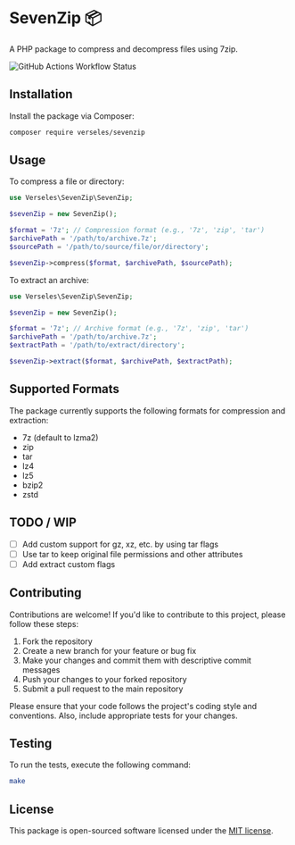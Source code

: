 # SevenZip 📦

A PHP package to compress and decompress files using 7zip.

![GitHub Actions Workflow Status](https://img.shields.io/github/actions/workflow/status/verseles/SevenZip/phpunit.yml?style=for-the-badge&label=PHPUnit)

## Installation

Install the package via Composer:

```bash
composer require verseles/sevenzip
```

## Usage

To compress a file or directory:

```php
use Verseles\SevenZip\SevenZip;

$sevenZip = new SevenZip();

$format = '7z'; // Compression format (e.g., '7z', 'zip', 'tar')
$archivePath = '/path/to/archive.7z';
$sourcePath = '/path/to/source/file/or/directory';

$sevenZip->compress($format, $archivePath, $sourcePath);
```

To extract an archive:

```php
use Verseles\SevenZip\SevenZip;

$sevenZip = new SevenZip();

$format = '7z'; // Archive format (e.g., '7z', 'zip', 'tar')
$archivePath = '/path/to/archive.7z';
$extractPath = '/path/to/extract/directory';

$sevenZip->extract($format, $archivePath, $extractPath);
```

## Supported Formats

The package currently supports the following formats for compression and extraction:

- 7z (default to lzma2)
- zip
- tar
- lz4
- lz5
- bzip2
- zstd

## TODO / WIP

- [ ] Add custom support for gz, xz, etc. by using tar flags
- [ ] Use tar to keep original file permissions and other attributes
- [ ] Add extract custom flags

## Contributing

Contributions are welcome! If you'd like to contribute to this project, please follow these steps:

1. Fork the repository
2. Create a new branch for your feature or bug fix
3. Make your changes and commit them with descriptive commit messages
4. Push your changes to your forked repository
5. Submit a pull request to the main repository

Please ensure that your code follows the project's coding style and conventions. Also, include appropriate tests for your changes.

## Testing

To run the tests, execute the following command:

```bash
make
```

## License

This package is open-sourced software licensed under the [MIT license](./LICENSE.md).
